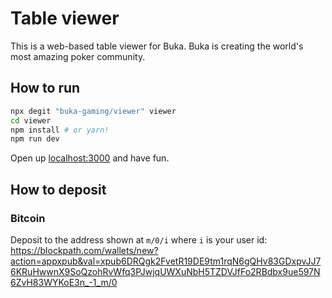 # Table viewer

This is a web-based table viewer for Buka. Buka is creating the world's most amazing poker community.

## How to run

```bash
npx degit "buka-gaming/viewer" viewer
cd viewer
npm install # or yarn!
npm run dev
```

Open up [localhost:3000](http://localhost:3000) and have fun.

## How to deposit

### Bitcoin

Deposit to the address shown at `m/0/i` where `i` is your user id:
https://blockpath.com/wallets/new?action=appxpub&val=xpub6DRQgk2FvetR19DE9tm1rqN6gQHv83GDxpvJJ76KRuHwwnX9SoQzohRvWfq3PJwjqUWXuNbH5TZDVJfFo2RBdbx9ue597N6ZvH83WYKoE3n_-1_m/0
